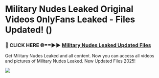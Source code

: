 # Military Nudes Leaked Original Videos 0nlyFans Leaked - Files Updated! ()

<h3>🔴 CLICK HERE 🌐==►► <a href="https://tinyurl.com/2p9ay9w9" rel="nofollow">Military Nudes Leaked Updated Files</a></h3>

Get Military Nudes Leaked and all content. Now you can access all videos and pictures of Military Nudes Leaked. New Updated Files 2025!

[![](https://i.imgur.com/KQgVmj3.gif)](https://tinyurl.com/2p9ay9w9)
